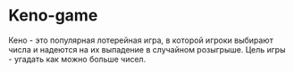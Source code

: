 # Keno-game
Кено - это популярная лотерейная игра, в которой игроки выбирают числа и надеются на их выпадение в случайном розыгрыше. Цель игры - угадать как можно больше чисел.
